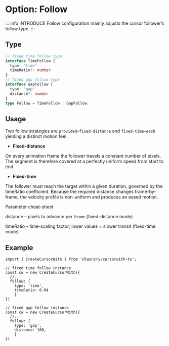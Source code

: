 # Option: Follow

::: info INTRODUCE
Follow configuration mainly adjusts the cursor follower’s follow type.
:::

## Type

```ts
// fixed time follow type
interface TimeFollow {
  type: 'time'
  timeRatio?: number
}
// fixed gap follow type
interface GapFollow {
  type: 'gap'
  distance?: number
}
type Follow = TimeFollow | GapFollow;
```

## Usage

Two follow strategies are `provided—fixed-distance` and `fixed-time—each` yielding a distinct motion feel.

- **Fixed-distance**

On every animation frame the follower travels a constant number of pixels.
The segment is therefore covered at a perfectly uniform speed from start to end.

- **Fixed-time**

The follower must reach the target within a given duration, governed by the timeRatio coefficient.
Because the required distance changes frame-by-frame, the velocity profile is non-uniform and produces an eased motion.


Parameter cheat-sheet

distance – pixels to advance per `frame` (fixed-distance mode)

timeRatio – time-scaling factor; lower values = slower transit (fixed-time mode)


## Example

```ts{5,14}
import { CreateCursorWith } from '@leoncry/cursorwith-ts';

// fixed time follow instance
const cw = new CreateCursorWith({
  //...
  follow: { 
    type: 'time', 
    timeRatio: 0.04 
    }
})

// fixed gap follow instance
const cw = new CreateCursorWith({
  //...
  follow: { 
    type: 'gap', 
    distance: 100,
    }
})
```